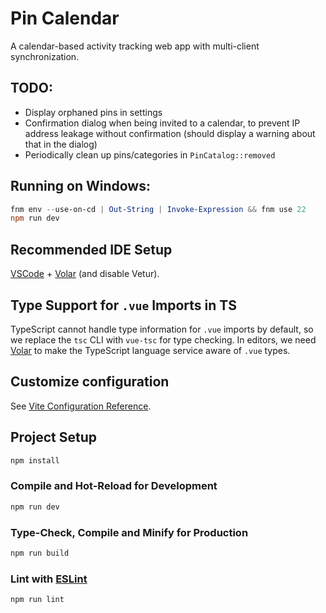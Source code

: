 # Pin Calendar

A calendar-based activity tracking web app with multi-client synchronization.

## TODO:

- Display orphaned pins in settings
- Confirmation dialog when being invited to a calendar, to prevent IP address leakage without confirmation (should display a warning about that in the dialog)
- Periodically clean up pins/categories in `PinCatalog::removed`

## Running on Windows:

```ps1
fnm env --use-on-cd | Out-String | Invoke-Expression && fnm use 22
npm run dev
```

## Recommended IDE Setup

[VSCode](https://code.visualstudio.com/) + [Volar](https://marketplace.visualstudio.com/items?itemName=Vue.volar) (and disable Vetur).

## Type Support for `.vue` Imports in TS

TypeScript cannot handle type information for `.vue` imports by default, so we replace the `tsc` CLI with `vue-tsc` for type checking. In editors, we need [Volar](https://marketplace.visualstudio.com/items?itemName=Vue.volar) to make the TypeScript language service aware of `.vue` types.

## Customize configuration

See [Vite Configuration Reference](https://vite.dev/config/).

## Project Setup

```sh
npm install
```

### Compile and Hot-Reload for Development

```sh
npm run dev
```

### Type-Check, Compile and Minify for Production

```sh
npm run build
```

### Lint with [ESLint](https://eslint.org/)

```sh
npm run lint
```
